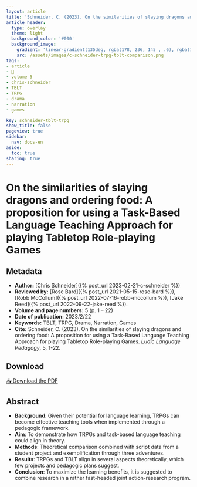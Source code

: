 ```yaml
---
layout: article
title: 'Schneider, C. (2023). On the similarities of slaying dragons and ordering food:'
article_header:
  type: overlay
  theme: light
  background_color: '#000'
  background_image:
    gradient: 'linear-gradient(135deg, rgba(178, 236, 145 , .6), rgba(147, 81, 182, .6))'
    src: /assets/images/c-schneider-trpg-tblt-comparison.png
tags:
- article
- 📔
- volume 5
- chris-schneider
- TBLT
- TRPG
- drama
- narration
- games

key: schneider-tblt-trpg
show_title: false
pageview: true
sidebar:
  nav: docs-en
aside:
  toc: true
sharing: true
---
```



<meta name="citation_title" content="On the similarities of slaying dragons and ordering food: A proposition for using a Task-Based Language Teaching Approach for playing Tabletop Role-playing Games">
<meta name="citation_author" content="Schneider, Chris">
<meta name="citation_publication_date" content="2023/02/22">
<meta name="citation_journal_title" content="Ludic Language Pedagogy">
<meta name="citation_volume" content="5">
<meta name="citation_firstpage" content="1">
<meta name="citation_lastpage" content="22">
<meta name="citation_pdf_url" content="http://www.llpjournal.org/assets/publication-pdfs/c-schneider-trpg-tblt-comparison.pdf">

# On the similarities of slaying dragons and ordering food: A proposition for using a Task-Based Language Teaching Approach for playing Tabletop Role-playing Games

<!--more-->

## Metadata

- **Author:** [Chris Schneider]({% post_url 2023-02-21-c-schneider %})
- **Reviewed by:** [Rose Bard]({% post_url 2021-05-15-rose-bard %}), [Robb McCollum]({% post_url 2022-07-16-robb-mccollum %}), [Jake Reed]({% post_url 2022-09-22-jake-reed %}).
- **Volume and page numbers:** 5 (p. 1 – 22)
- **Date of publication:** 2023/2/22
- **Keywords:** TBLT, TRPG, Drama, Narration, Games
- **Cite:** Schneider, C. (2023). On the similarities of slaying dragons and ordering food: A proposition for using a Task-Based Language Teaching Approach for playing Tabletop Role-playing Games. *Ludic Language Pedagogy*, 5, 1-22. 

## Download

<a class="button button--action button--rounded button--lg" href="/assets/publication-pdfs/c-schneider-trpg-tblt-comparison.pdf"><i class="fas fa-file-download"></i> 📥 Download the PDF </a>

## Abstract

- **Background**: Given their potential for language learning, TRPGs can become effective teaching tools when implemented through a pedagogic framework.
- **Aim**: To demonstrate how TRPGs and task-based language teaching could align in theory.
- **Methods**: Theoretical comparison combined with script data from a student project and exemplification through three adventures.
- **Results**: TRPGs and TBLT align in several aspects theoretically, which few projects and pedagogic plans suggest. 
- **Conclusion**: To maximize the learning benefits, it is suggested to combine research in a rather fast-headed joint action-research program.

